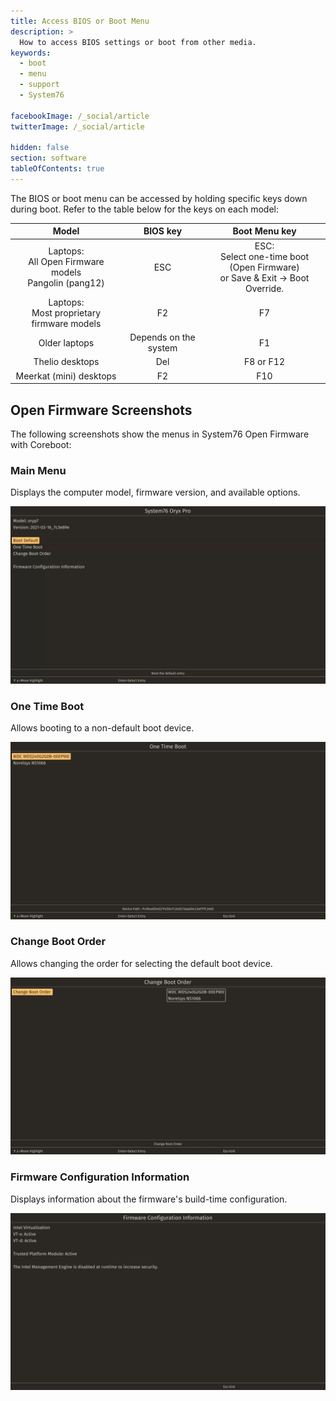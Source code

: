 ```yaml
---
title: Access BIOS or Boot Menu
description: >
  How to access BIOS settings or boot from other media.
keywords:
  - boot
  - menu
  - support
  - System76

facebookImage: /_social/article
twitterImage: /_social/article

hidden: false
section: software
tableOfContents: true
---
```


The BIOS or boot menu can be accessed by holding specific keys down during boot. Refer to the table below for the keys on each model:

| Model                                                       | BIOS key | Boot Menu key                     |
|:-----------------------------------------------------------:|:--------:|:---------------------------------:|
| Laptops:<br/>All Open Firmware models<br/>Pangolin (pang12) | ESC      | ESC:<br/>Select one-time boot (Open Firmware)<br/>or Save & Exit -> Boot Override. |
| Laptops:<br/>Most proprietary firmware models               | F2       | F7                                |
| Older laptops                                               | Depends on the system | F1                   |
| Thelio desktops                                             | Del      | F8 or F12                         |
| Meerkat (mini) desktops                                     | F2       | F10                               |

## Open Firmware Screenshots

The following screenshots show the menus in System76 Open Firmware with Coreboot:

### Main Menu

Displays the computer model, firmware version, and available options.

![Main menu](/images/boot-menu/homepage.jpg)

### One Time Boot

Allows booting to a non-default boot device.

![One Time Boot](/images/boot-menu/one-time-boot.jpg)

### Change Boot Order

Allows changing the order for selecting the default boot device.

![Change Boot Order](/images/boot-menu/change-boot-order.jpg)

### Firmware Configuration Information

Displays information about the firmware's build-time configuration.

![Configuration info](/images/boot-menu/configuration-info.jpg)
